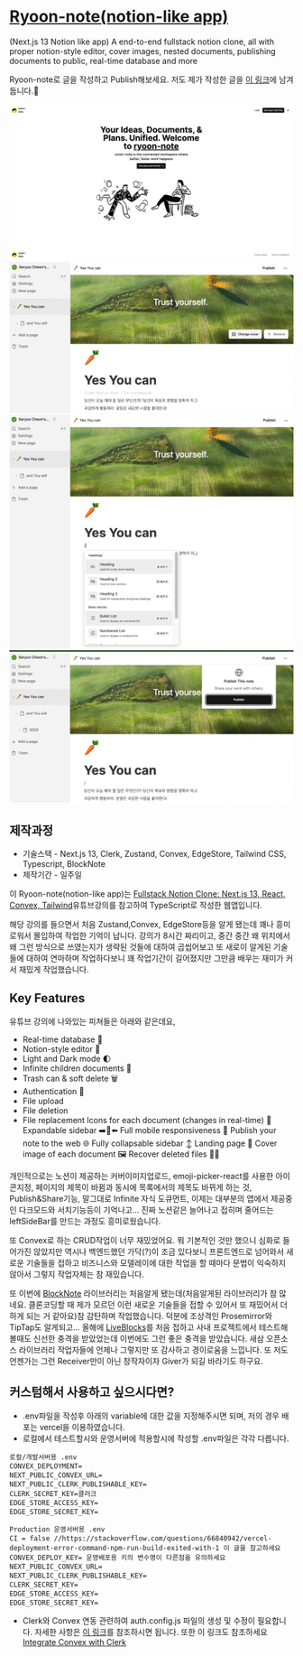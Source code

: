 # [Ryoon-note(notion-like app)](https://ryoon-with-nomnom-googlemap.vercel.app/)
(Next.js 13 Notion like app)
A end-to-end fullstack notion clone, all with proper notion-style editor, cover images, nested documents, publishing documents to public, real-time database and more

Ryoon-note로 글을 작성하고 Publish해보세요.
저도 제가 작성한 글을 [이 링크](https://seryoon-note-app.vercel.app/preview/3n251s3kyh03ff9h3sdr8y749kdy2dg)에 남겨둡니다.📝

![main](/public/main_screenshot.png)
![screenshot1](/public/note2_screenshot.png)
![screenshot2](/public/note1_screenshot.png)
![screenshot3](/public/note3_screenshot.png)



## 제작과정

- 기술스택 - Next.js 13, Clerk, Zustand, Convex, EdgeStore, Tailwind CSS, Typescript, BlockNote
- 제작기간 - 일주일

이 Ryoon-note(notion-like app)는 [Fullstack Notion Clone: Next.js 13, React, Convex, Tailwind](https://youtu.be/0OaDyjB9Ib8)유튜브강의를 참고하여 TypeScript로 작성한 웹앱입니다.

해당 강의를 들으면서 처음 Zustand,Convex, EdgeStore등을 알게 됐는데 꽤나 흥미로워서 몰입하여 작업한 기억이 납니다.
강의가 8시간 짜리이고, 중간 중간 왜 위치에서 왜 그런 방식으로 쓰였는지가 생략된 것들에 대하여 곱씹어보고 또 새로이 알게된 기술들에 대하여 연마하며 작업하다보니 꽤 작업기간이 길어졌지만 그만큼 배우는 재미가 커서 재밌게 작업했습니다.

## Key Features
유튜브 강의에 나와있는 피쳐들은 아래와 같은데요,
- Real-time database  🔗 
- Notion-style editor 📝 
- Light and Dark mode 🌓
- Infinite children documents 🌲
- Trash can & soft delete 🗑️
- Authentication 🔐 
- File upload
- File deletion
- File replacement
Icons for each document (changes in real-time) 🌠
Expandable sidebar ➡️🔀⬅️
Full mobile responsiveness 📱
Publish your note to the web 🌐
Fully collapsable sidebar ↕️
Landing page 🛬
Cover image of each document 🖼️
Recover deleted files 🔄📄

개인적으로는 노션이 제공하는 커버이미지업로드, emoji-picker-react를 사용한 아이콘지정, 페이지의 제목이 바뀜과 동시에 목록에서의 제목도 바뀌게 하는 것, Publish&Share기능, 말그대로 Infinite 자식 도큐먼트, 이제는 대부분의 앱에서 제공중인 다크모드와 서치기능등이 기억나고... 진짜 노션같은 늘어나고 접히며 줄어드는 leftSideBar를 만드는 과정도 흥미로웠습니다. 

또 Convex로 하는 CRUD작업이 너무 재밌었어요. 뭐 기본적인 것만 했으니 심화로 들어가진 않았지만 역시나 백엔드했던 가닥(?)이 조금 있다보니 프론트엔드로 넘어와서 새로운 기술들을 접하고 비즈니스와 모델레이에 대한 작업을 할 때마다 문법이 익숙하지 않아서 그렇지 작업자체는 참 재밌습니다.

 또 이번에 [BlockNote](https://www.blocknotejs.org/) 라이브러리는 처음알게 됐는데(처음알게된 라이브러리가 참 많네요. 클론코딩할 때 제가 모르던 이런 새로운 기술들을 접할 수 있어서 또 재밌어서 더 하게 되는 거 같아요)참 감탄하며 작업했습니다. 덕분에 조상격인 Prosemirror와 TipTap도 알게되고... 올해에 [LiveBlocks](https://liveblocks.io/)를 처음 접하고 사내 프로젝트에서 테스트해 볼때도 신선한 충격을 받았었는데 이번에도 그런 좋은 충격을 받았습니다. 새삼 오픈소스 라이브러리 작업자들에 언제나 그렇지만 또 감사하고 경이로움을 느낍니다. 또 저도언젠가는 그런 Receiver만이 아닌 창작자이자 Giver가 되길 바라기도 하구요.  

## 커스텀해서 사용하고 싶으시다면?
- .env파일을 작성후 아래의 variable에 대한 값을 지정해주시면 되며, 저의 경우 배포는 vercel을 이용하였습니다.
- 로컬에서 테스트할시와 운영서버에 적용할시에 작성할 .env파일은 각각 다릅니다.
```
로컬/개발서버용 .env
CONVEX_DEPLOYMENT=
NEXT_PUBLIC_CONVEX_URL=
NEXT_PUBLIC_CLERK_PUBLISHABLE_KEY=
CLERK_SECRET_KEY=클러크
EDGE_STORE_ACCESS_KEY=
EDGE_STORE_SECRET_KEY=
```
```
Production 운영서버용 .env
CI = false //https://stackoverflow.com/questions/66840942/vercel-deployment-error-command-npm-run-build-exited-with-1 이 글을 참고하세요
CONVEX_DEPLOY_KEY= 운영배포용 키의 변수명이 다른점을 유의하세요
NEXT_PUBLIC_CONVEX_URL=
NEXT_PUBLIC_CLERK_PUBLISHABLE_KEY=
CLERK_SECRET_KEY=
EDGE_STORE_ACCESS_KEY=
EDGE_STORE_SECRET_KEY=
```
- Clerk와 Convex 연동 관련하여 auth.config.js 파일의 생성 및 수정이 필요합니다. 자세한 사항은 [이 링크](https://docs.convex.dev/auth/clerk)를 참조하시면 됩니다. 또한 이 링크도 참조하세요 [Integrate Convex with Clerk
](https://clerk.com/docs/integrations/databases/convex)
